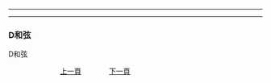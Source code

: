 ﻿---

---
<h3>D和弦</h3>
D和弦

&nbsp;&nbsp;&nbsp;&nbsp;&nbsp;&nbsp;&nbsp;&nbsp;&nbsp;&nbsp;&nbsp;&nbsp;
&nbsp;&nbsp;&nbsp;&nbsp;&nbsp;&nbsp;&nbsp;&nbsp;&nbsp;&nbsp;&nbsp;&nbsp;
[上一頁](C-MainCord)
&nbsp;&nbsp;&nbsp;&nbsp;&nbsp;&nbsp;&nbsp;&nbsp;&nbsp;&nbsp;&nbsp;&nbsp;
[下一頁](MinornCord)






